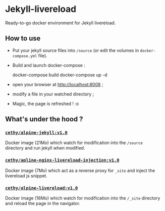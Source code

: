 Jekyll-livereload
===

Ready-to-go docker environment for Jekyll livereload.

## How to use
- Put your jekyll source files into `/source` (or edit the volumes in `docker-compose.yml` file).
- Build and launch docker-compose :


    docker-compose build
    docker-compose up -d

- open your browser at [http://localhost:8008](http://localhost:8008) ;

- modify a file in your watched directory ;

- Magic, the page is refreshed ! :o


## What's under the hood ?

### [`cethy/alpine-jekyll:v1.0`](https://github.com/Cethy/alpine-jekyll/)
Docker image (21Mo) which watch for modification into the `/source` directory and run jekyll when modified.

### [`cethy/apline-nginx-livereload-injection:v1.0`](https://github.com/Cethy/apline-nginx-livereload-injection/)
Docker image (7Mo) which act as a reverse proxy for `_site` and inject the livereload js snippet.

### [`cethy/alpine-livereload:v1.0`](https://github.com/Cethy/alpine-livereload)
Docker image (16Mo) which watch for modification into the `/_site` directory and reload the page in the navigator.
